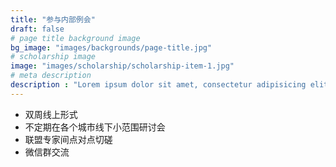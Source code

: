 ```yaml
---
title: "参与内部例会"
draft: false
# page title background image
bg_image: "images/backgrounds/page-title.jpg"
# scholarship image
image: "images/scholarship/scholarship-item-1.jpg"
# meta description
description : "Lorem ipsum dolor sit amet, consectetur adipisicing elit, sed do eiusmod tempor incididunt ut labore. dolore magna aliqua. Ut enim ad minim veniam, quis nostrud."
---
```


* 双周线上形式
* 不定期在各个城市线下小范围研讨会
* 联盟专家间点对点切磋
* 微信群交流
